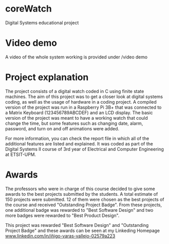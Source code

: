 # coreWatch
Digital Systems educational project 

# Video demo

A video of the whole system working is provided under /video demo

# Project explanation

The project consists of a digital watch coded in C using finite state machines. The aim of this project was to get a closer look at digital systems coding, as well as the usage of hardware in a coding project. A compiled version of the project was run in a Raspberry Pi 3B+ that was connected to a Matrix Keyboard (123456789ABCDEF) and an LCD display. The basic version of the project was meant to have a working watch that could change the time, but some features such as changing date, alarm, password, and turn on and off animations were added. 

For more information, you can check the report file in which all of the additional features are listed and explained. 
It was coded as part of the Digital Systems II course of 3rd year of Electrical and Computer Engineering at ETSIT-UPM.

# Awards

The professors who were in charge of this course decided to give some awards to the best projects submitted by the students. A total estimate of 150 projects were submitted. 12 of them were chosen as the best projects of the course and received "Outstanding Project Badge". From these projects, one additional badge was rewarded to "Best Software Design" and two more badges were rewarded to "Best Product Design". 

This project was rewarded "Best Software Design" and "Outstanding Project Badge" and these awards can be seen at my Linkeding Homepage www.linkedin.com/in/íñigo-varas-vallejo-02579a223
